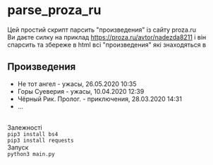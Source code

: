 # parse_proza_ru

Цей простий скрипт парсить "произведения" із сайту proza.ru
<br>
Ви даєте силку на приклад https://proza.ru/avtor/nadezda8211 і він спарсить та збереже в html всі "произведения" які знаходяться в 
<br>
<h2>Произведения</h2>
<ul>
  <li>Не тот ангел - ужасы, 26.05.2020 10:35</li>
  <li>Горы Суеверия - ужасы, 10.04.2020 12:39</li>
  <li>Чёрный Рик. Пролог. - приключения, 28.03.2020 14:31</li>
  <li>...</li>
</ul>
<br>
Залежності
<br>
<code>pip3 install bs4</code>
<br>
<code>pip3 install requests</code>
<br>
Запуск 
<br> 
<code>python3 main.py</code>
